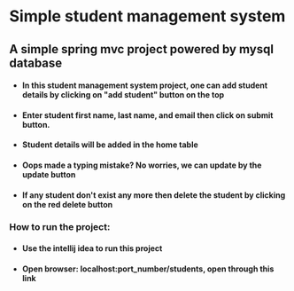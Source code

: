 # Simple student management system
## A simple spring mvc project powered by mysql database

- #### In this student management system project, one can add student details by clicking on "add student" button on the top
- #### Enter student first name, last name, and email then click on submit button.
- #### Student details will be added in the home table
- #### Oops made a typing mistake? No worries, we can update by the update button
- #### If any student don't exist any more then delete the student by clicking on the red delete button

### How to run the project:

- #### Use the intellij idea to run this project
- #### Open browser: localhost:port_number/students, open through this link
